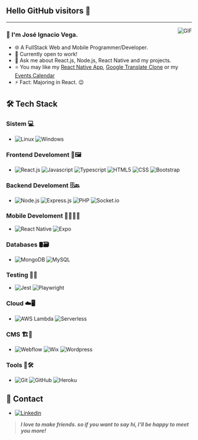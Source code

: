 ## Hello GitHub visitors 👋

---
<img align="right" alt="GIF" src="https://raw.githubusercontent.com/JoeyBling/JoeyBling/master/pic/pusheencode.gif" />

### 🐸 I'm José Ignacio Vega.

- 🌐 A FullStack Web and Mobile Programmer/Developer.
- 💼 Currently open to work!
- 💬 Ask me about React.js, Node.js, React Native and my projects.
- ⭐ You may like my [React Native App](https://github.com/MrVega01/mis-tesoros-app), [Google Translate Clone](https://github.com/MrVega01/google-translate-clone) or my [Events Calendar](https://github.com/MrVega01/Events-calendar)
- ⚡ Fact: Majoring in React. 😉

## 🛠 Tech Stack

### Sistem 💻
- ![Linux](https://img.shields.io/badge/-Linux-333333?style=flat&logo=Linux&logoColor=FFFFFF)
![Windows](https://img.shields.io/badge/-Windows-333333?style=flat&logo=Windows&logoColor=00a1f1)
### Frontend Develoment 🎨🖼
- ![React.js](https://img.shields.io/badge/-React-333333?style=flat&logo=React)
![Javascript](https://img.shields.io/badge/-Javascript-333333?style=flat&logo=javascript)
![Typescript](https://img.shields.io/badge/-Typescript-333333?style=flat&logo=Typescript&logoColor=00a1f1)
![HTML5](https://img.shields.io/badge/-HTML5-333333?style=flat&logo=HTML5)
![CSS](https://img.shields.io/badge/-CSS3-333333?style=flat&logo=css3&logoColor=3594cf)
![Bootstrap](https://img.shields.io/badge/-Bootstrap-333333?style=flat&logo=bootstrap&logoColor=563D7C)
### Backend Develoment 🗄️🔙
- ![Node.js](https://img.shields.io/badge/-Node.js-333333?style=flat&logo=node.js)
![Express.js](https://img.shields.io/badge/-Express.js-333333?style=flat&logo=express)
![PHP](https://img.shields.io/badge/-PHP-333333?style=flat&logo=php)
![Socket.io](https://img.shields.io/badge/-Socket.io-333333?style=flat&logo=socket.io)
### Mobile Develoment 🧑🏻‍💻📲
- ![React Native](https://img.shields.io/badge/-React%20Native-333333?style=flat&logo=React)
![Expo](https://img.shields.io/badge/-Expo-333333?style=flat&logo=expo)
### Databases 🛢️🗃️
- ![MongoDB](https://img.shields.io/badge/-MongoDB-333333?style=flat&logo=mongodb)
![MySQL](https://img.shields.io/badge/-MySQL-333333?style=flat&logo=mysql)
### Testing 🧪💥
- ![Jest](https://img.shields.io/badge/-Jest-333333?style=flat&logo=jest&logoColor=c21325)
![Playwright](https://img.shields.io/badge/-Playwright-333333?style=flat&logo=playwright)
### Cloud ☁️🖥
- ![AWS Lambda](https://img.shields.io/badge/-AWS%20Lambda-333333?style=flat&logo=awslambda)
![Serverless](https://img.shields.io/badge/-Serverless-333333?style=flat&logo=serverless)
### CMS 🏗🔨
- ![Webflow](https://img.shields.io/badge/-Webflow-333333?style=flat&logo=webflow&logoColor=4253ff)
![Wix](https://img.shields.io/badge/-Wix-333333?style=flat&logo=WIX&logoColor=ffffff)
![Wordpress](https://img.shields.io/badge/-Wordpress-333333?style=flat&logo=wordpress&logoColor=2497ff)
### Tools 🔧🛠
- ![Git](https://img.shields.io/badge/-Git-333333?style=flat&logo=git)
![GitHub](https://img.shields.io/badge/-GitHub-333333?style=flat&logo=github)
![Heroku](https://img.shields.io/badge/-Heroku-333333?style=flat&logo=heroku&logoColor=400090)

## 👀 Contact

- [![Linkedin](https://img.shields.io/badge/-LinkedIn-blue?style=flat&logo=Linkedin&logoColor=white)](https://www.linkedin.com/in/jos%C3%A9-vega-89135421a/)

> ***I love to make friends. so if you want to say hi, I'll be happy to meet you more!***
